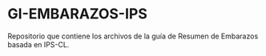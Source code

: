 # GI-EMBARAZOS-IPS
Repositorio que contiene los archivos de la guía de Resumen de Embarazos basada en IPS-CL.
